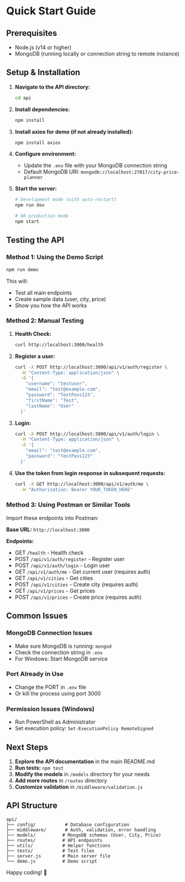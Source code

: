 # Quick Start Guide

## Prerequisites
- Node.js (v14 or higher)
- MongoDB (running locally or connection string to remote instance)

## Setup & Installation

1. **Navigate to the API directory:**
   ```bash
   cd api
   ```

2. **Install dependencies:**
   ```bash
   npm install
   ```

3. **Install axios for demo (if not already installed):**
   ```bash
   npm install axios
   ```

4. **Configure environment:**
   - Update the `.env` file with your MongoDB connection string
   - Default MongoDB URI: `mongodb://localhost:27017/city-price-planner`

5. **Start the server:**
   ```bash
   # Development mode (with auto-restart)
   npm run dev
   
   # OR production mode
   npm start
   ```

## Testing the API

### Method 1: Using the Demo Script
```bash
npm run demo
```

This will:
- Test all main endpoints
- Create sample data (user, city, price)
- Show you how the API works

### Method 2: Manual Testing

1. **Health Check:**
   ```bash
   curl http://localhost:3000/health
   ```

2. **Register a user:**
   ```bash
   curl -X POST http://localhost:3000/api/v1/auth/register \
     -H "Content-Type: application/json" \
     -d '{
       "username": "testuser",
       "email": "test@example.com", 
       "password": "TestPass123",
       "firstName": "Test",
       "lastName": "User"
     }'
   ```

3. **Login:**
   ```bash
   curl -X POST http://localhost:3000/api/v1/auth/login \
     -H "Content-Type: application/json" \
     -d '{
       "email": "test@example.com",
       "password": "TestPass123"
     }'
   ```

4. **Use the token from login response in subsequent requests:**
   ```bash
   curl -X GET http://localhost:3000/api/v1/auth/me \
     -H "Authorization: Bearer YOUR_TOKEN_HERE"
   ```

### Method 3: Using Postman or Similar Tools

Import these endpoints into Postman:

**Base URL:** `http://localhost:3000`

**Endpoints:**
- GET `/health` - Health check
- POST `/api/v1/auth/register` - Register user
- POST `/api/v1/auth/login` - Login user
- GET `/api/v1/auth/me` - Get current user (requires auth)
- GET `/api/v1/cities` - Get cities
- POST `/api/v1/cities` - Create city (requires auth)
- GET `/api/v1/prices` - Get prices
- POST `/api/v1/prices` - Create price (requires auth)

## Common Issues

### MongoDB Connection Issues
- Make sure MongoDB is running: `mongod`
- Check the connection string in `.env`
- For Windows: Start MongoDB service

### Port Already in Use
- Change the PORT in `.env` file
- Or kill the process using port 3000

### Permission Issues (Windows)
- Run PowerShell as Administrator
- Set execution policy: `Set-ExecutionPolicy RemoteSigned`

## Next Steps

1. **Explore the API documentation** in the main README.md
2. **Run tests:** `npm test`
3. **Modify the models** in `/models` directory for your needs
4. **Add more routes** in `/routes` directory
5. **Customize validation** in `/middleware/validation.js`

## API Structure

```
api/
├── config/           # Database configuration
├── middleware/       # Auth, validation, error handling
├── models/          # MongoDB schemas (User, City, Price)
├── routes/          # API endpoints
├── utils/           # Helper functions
├── tests/           # Test files
├── server.js        # Main server file
└── demo.js          # Demo script
```

Happy coding! 🚀
